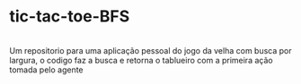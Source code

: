 # tic-tac-toe-BFS

<br>
Um repositorio para uma aplicação pessoal do jogo da velha com busca por largura, o codigo faz a busca e retorna o tablueiro com a primeira ação tomada pelo agente
<br>
